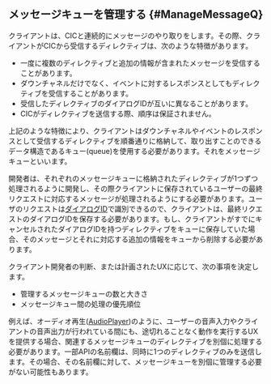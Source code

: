 ## メッセージキューを管理する {#ManageMessageQ}

クライアントは、CICと連続的にメッセージのやり取りをします。その際、クライアントがCICから受信するディレクティブは、次のような特徴があります。
* 一度に複数のディレクティブと追加の情報が含まれたメッセージを受信することがあります。
* ダウンチャネルだけでなく、イベントに対するレスポンスとしてもディレクティブを受信することがあります。
* 受信したディレクティブのダイアログIDが互いに異なることがあります。
* CICがディレクティブを送信する際、順序は保証されません。

上記のような特徴により、クライアントはダウンチャネルやイベントのレスポンスとして受信するディレクティブを順番通りに格納して、取り出すことのできるデータ構造であるキュー(queue)を使用する必要があります。それをメッセージキューといいます。

開発者は、それぞれのメッセージキューに格納されたディレクティブが1つずつ処理されるように開発し、その際クライアントに保存されているユーザーの最終リクエストに対応するメッセージが処理されるようにする必要があります。ユーザのリクエストは[ダイアログID](/CIC/CIC_Overview.md#DialogModel)で識別できるので、クライアントは、最終リクエストのダイアログIDを保存する必要があります。もし、クライアントがすでにキャンセルされたダイアログIDを持つディレクティブをキューに保存していた場合、そのメッセージとそれに対応する追加の情報をキューから削除する必要があります。

クライアント開発者の判断、または計画されたUXに応じて、次の事項を決定します。
* 管理するメッセージキューの数と大きさ
* メッセージキュー間の処理の優先順位

例えば、オーディオ再生([AudioPlayer](/CIC/References/CICInterface/AudioPlayer.md))のように、ユーザーの音声入力やクライアントの音声出力が行われている間にも、途切れることなく動作を実行するUXを提供する場合、関連するメッセージキューのディレクティブを別個に処理する必要があります。一部APIの名前欄は、同時に1つのディレクティブのみを送信します。その場合、その名前欄に対して、メッセージキューを別個に管理する必要がない可能性もあります。
